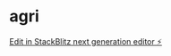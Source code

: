 # agri

[Edit in StackBlitz next generation editor ⚡️](https://stackblitz.com/~/github.com/firefly-xr/agri)